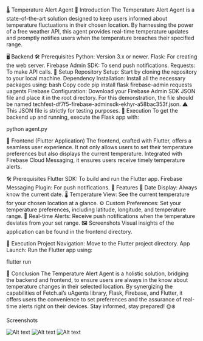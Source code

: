 🌡️ Temperature Alert Agent
📜 Introduction
The Temperature Alert Agent is a state-of-the-art solution designed to keep users informed about temperature fluctuations in their chosen location. By harnessing the power of a free weather API, this agent provides real-time temperature updates and promptly notifies users when the temperature breaches their specified range.

🖥️ Backend
🛠️ Prerequisites
Python: Version 3.x or newer.
Flask: For creating the web server.
Firebase Admin SDK: To send push notifications.
Requests: To make API calls.
🚀 Setup
Repository Setup: Start by cloning the repository to your local machine.
Dependency Installation: Install all the necessary packages using:
bash
Copy code
pip install flask firebase-admin requests uagents
Firebase Configuration: Download your Firebase Admin SDK JSON file and place it in the root directory. For this demonstration, the file should be named techfest-df7f5-firebase-adminsdk-ekhyr-a58bac353f.json. ⚠️ This JSON file is strictly for testing purposes.
🏃 Execution
To get the backend up and running, execute the Flask app with:

python agent.py

📱 Frontend (Flutter Application)
The frontend, crafted with Flutter, offers a seamless user experience. It not only allows users to set their temperature preferences but also displays the current temperature. Integrated with Firebase Cloud Messaging, it ensures users receive timely temperature alerts.

🛠️ Prerequisites
Flutter SDK: To build and run the Flutter app.
Firebase Messaging Plugin: For push notifications.
🌟 Features
📅 Date Display: Always know the current date.
🌡️ Temperature View: See the current temperature for your chosen location at a glance.
⚙️ Custom Preferences: Set your temperature preferences, including latitude, longitude, and temperature range.
🔔 Real-time Alerts: Receive push notifications when the temperature deviates from your set range.
🖼️ Screenshots
Visual insights of the application can be found in the frontend directory.

🏃 Execution
Project Navigation: Move to the Flutter project directory.
App Launch: Run the Flutter app using:

flutter run

🎉 Conclusion
The Temperature Alert Agent is a holistic solution, bridging the backend and frontend, to ensure users are always in the know about temperature changes in their selected location. By synergizing the capabilities of Fetch.ai’s uAgents library, Flask, Firebase, and Flutter, it offers users the convenience to set preferences and the assurance of real-time alerts right on their devices. Stay informed, stay prepared! 🌞❄️

Screenshots

![Alt text](https://github.com/iamshishirpandey/HackAI_Hack-230279/blob/main/frontend/temperature_alert_agent/screenshots/screenshot2.jpg)
![Alt text](https://github.com/iamshishirpandey/HackAI_Hack-230279/blob/main/frontend/temperature_alert_agent/screenshots/screenshot1.jpg)
![Alt text](https://github.com/iamshishirpandey/HackAI_Hack-230279/blob/main/frontend/temperature_alert_agent/screenshots/screenshot3.jpg)
